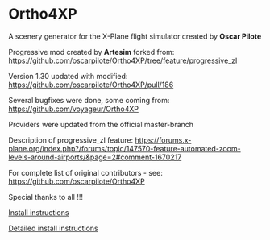 # Ortho4XP
A scenery generator for the X-Plane flight simulator created by **Oscar Pilote**
 
Progressive mod created by **Artesim** forked from: https://github.com/oscarpilote/Ortho4XP/tree/feature/progressive_zl

Version 1.30 updated with modified: https://github.com/oscarpilote/Ortho4XP/pull/186

Several bugfixes were done, some coming from: https://github.com/voyageur/Ortho4XP

Providers were updated from the official master-branch

Description of progressive_zl feature:
https://forums.x-plane.org/index.php?/forums/topic/147570-feature-automated-zoom-levels-around-airports/&page=2#comment-1670217

For complete list of original contributors - see:
https://github.com/oscarpilote/Ortho4XP 

Special thanks to all !!!

[Install instructions](https://github.com/w8sl/Ortho4XP/blob/Progressive_130/Install_Instructions.md)

[Detailed install instructions](https://github.com/w8sl/Ortho4XP/blob/Progressive_130/Install_Instructions.txt)
